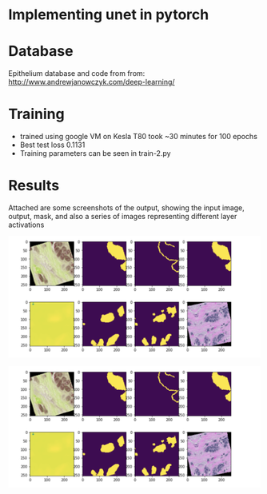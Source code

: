 # Implementing unet in pytorch
# Database
Epithelium database and code from from: http://www.andrewjanowczyk.com/deep-learning/

# Training
* trained using google VM on Kesla T80 took ~30 minutes for 100 epochs
* Best test loss 0.1131
* Training parameters can be seen in train-2.py

# Results
Attached are some screenshots of the output, showing the input image, output, mask, and also a series of images representing different layer activations 

![Screenshot](https://github.com/awoloshuk/IUSM/blob/master/Unet/output.png)

![Screenshot](https://raw.githubusercontent.com/awoloshuk/IUSM/Unet/output.png?raw=true "Optional Title")
